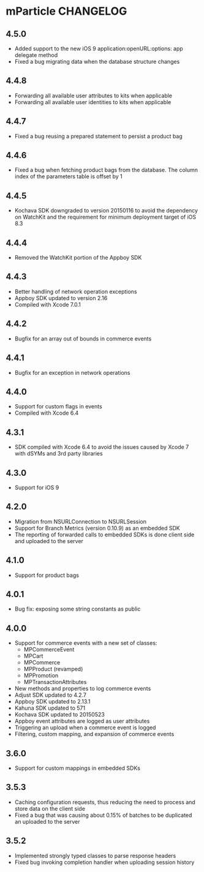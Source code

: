 # mParticle CHANGELOG

## 4.5.0

* Added support to the new iOS 9 application:openURL:options: app delegate method
* Fixed a bug migrating data when the database structure changes

## 4.4.8

* Forwarding all available user attributes to kits when applicable
* Forwarding all available user identities to kits when applicable

## 4.4.7

* Fixed a bug reusing a prepared statement to persist a product bag

## 4.4.6

* Fixed a bug when fetching product bags from the database. The column index of the parameters table is offset by 1

## 4.4.5

* Kochava SDK downgraded to version 20150116 to avoid the dependency on WatchKit and the requirement for minimum deployment target of iOS 8.3

## 4.4.4

* Removed the WatchKit portion of the Appboy SDK

## 4.4.3

* Better handling of network operation exceptions
* Appboy SDK updated to version 2.16
* Compiled with Xcode 7.0.1

## 4.4.2

* Bugfix for an array out of bounds in commerce events

## 4.4.1

* Bugfix for an exception in network operations

## 4.4.0

* Support for custom flags in events
* Compiled with Xcode 6.4

## 4.3.1

* SDK compiled with Xcode 6.4 to avoid the issues caused by Xcode 7 with dSYMs and 3rd party libraries

## 4.3.0

* Support for iOS 9

## 4.2.0

* Migration from NSURLConnection to NSURLSession
* Support for Branch Metrics (version 0.10.9) as an embedded SDK
* The reporting of forwarded calls to embedded SDKs is done client side and uploaded to the server

## 4.1.0

* Support for product bags

## 4.0.1

* Bug fix: exposing some string constants as public

## 4.0.0

* Support for commerce events with a new set of classes:
    * MPCommerceEvent
    * MPCart
    * MPCommerce
    * MPProduct (revamped)
    * MPPromotion
    * MPTransactionAttributes
* New methods and properties to log commerce events
* Adjust SDK updated to 4.2.7
* Appboy SDK updated to 2.13.1
* Kahuna SDK updated to 571
* Kochava SDK updated to 20150523
* Appboy event attributes are logged as user attributes
* Triggering an upload when a commerce event is logged
* Filtering, custom mapping, and expansion of commerce events

## 3.6.0

* Support for custom mappings in embedded SDKs

## 3.5.3

* Caching configuration requests, thus reducing the need to process and store data on the client side
* Fixed a bug that was causing about 0.15% of batches to be duplicated an uploaded to the server

## 3.5.2

* Implemented strongly typed classes to parse response headers
* Fixed bug invoking completion handler when uploading session history
